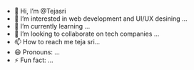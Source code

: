 - 👋 Hi, I’m @Tejasri
- 👀 I’m interested in web development and UI/UX desining ...
- 🌱 I’m currently learning ...
- 💞️ I’m looking to collaborate on tech companies ...
- 📫 How to reach me teja sri...
- 😄 Pronouns: ...
- ⚡ Fun fact: ...

<!---
Tejasri is a ✨ special ✨ repository because its `README.md` (this file) appears on your GitHub profile.
You can click the Preview link to take a look at your changes.
--->
